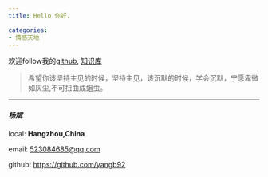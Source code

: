 ```yaml
---
title: Hello 你好.

categories:
- 情感天地
---
```


欢迎follow我的[github](https://github.com/yangb92), [知识库](http://yangb92.gitee.io/book/)

> 希望你该坚持主见的时候，坚持主见，该沉默的时候，学会沉默，宁愿卑微如灰尘,不可扭曲成蛆虫。

------

#### *杨斌*

local: **Hangzhou,China**

email: <523084685@qq.com>

github: <https://github.com/yangb92>